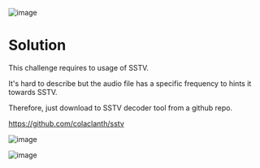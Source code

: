 ![image](https://github.com/user-attachments/assets/ac1e8934-0a0b-414f-b5fb-f9ea774ce1bc)

# Solution
This challenge requires to usage of SSTV.

It's hard to describe but the audio file has a specific frequency to hints it towards SSTV.

Therefore, just download to SSTV decoder tool from a github repo.

https://github.com/colaclanth/sstv

![image](https://github.com/user-attachments/assets/45c78551-a210-4342-a08e-4bc6174410d8)

![image](https://github.com/user-attachments/assets/a6c0408d-940b-4faf-ab98-04a0947fb632)
